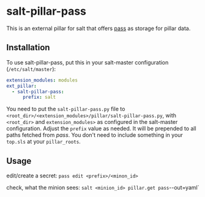 # salt-pillar-pass

This is an external pillar for salt that offers [pass](https://passwordstore.org) as storage for pillar data.

## Installation

To use salt-pillar-pass, put this in your salt-master configuration (`/etc/salt/master`):
```yaml
extension_modules: modules
ext_pillar:
  - salt-pillar-pass:
      prefix: salt
```

You need to put the `salt-pillar-pass.py` file to `<root_dir>/<extension_modules>/pillar/salt-pillar-pass.py`, with `<root_dir>` and `extension_modules>` as configured in the salt-master configuration.
Adjust the `prefix` value as needed. It will be prepended to all paths fetched from _pass_.
You don't need to include something in your `top.sls` at your `pillar_roots`.

## Usage

edit/create a secret: `pass edit <prefix>/<minon_id>`

check, what the minion sees: `salt <minion_id> pillar.get pass`--out=yaml`

